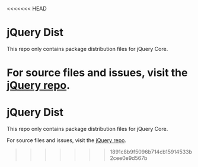 <<<<<<< HEAD
# jQuery Dist

This repo only contains package distribution files for jQuery Core.

For source files and issues, visit the [jQuery repo](https://github.com/jquery/jquery).
=======
# jQuery Dist

This repo only contains package distribution files for jQuery Core.

For source files and issues, visit the [jQuery repo](https://github.com/jquery/jquery).
>>>>>>> 1891c8b9f5096b714cb15914533b2cee0e9d567b
